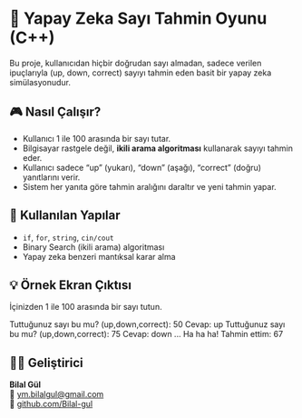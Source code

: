 # 🧠 Yapay Zeka Sayı Tahmin Oyunu (C++)

Bu proje, kullanıcıdan hiçbir doğrudan sayı almadan, sadece verilen ipuçlarıyla (up, down, correct) sayıyı tahmin eden basit bir yapay zeka simülasyonudur.

## 🎮 Nasıl Çalışır?

- Kullanıcı 1 ile 100 arasında bir sayı tutar.
- Bilgisayar rastgele değil, **ikili arama algoritması** kullanarak sayıyı tahmin eder.
- Kullanıcı sadece “up” (yukarı), “down” (aşağı), “correct” (doğru) yanıtlarını verir.
- Sistem her yanıta göre tahmin aralığını daraltır ve yeni tahmin yapar.

## 🧠 Kullanılan Yapılar

- `if`, `for`, `string`, `cin/cout`
- Binary Search (ikili arama) algoritması
- Yapay zeka benzeri mantıksal karar alma

## 💡 Örnek Ekran Çıktısı

İçinizden 1 ile 100 arasında bir sayı tutun.

Tuttuğunuz sayı bu mu? (up,down,correct): 50
Cevap: up
Tuttuğunuz sayı bu mu? (up,down,correct): 75
Cevap: down
...
Ha ha ha! Tahmin ettim: 67


## 👨‍💻 Geliştirici

**Bilal Gül**  
📧 ym.bilalgul@gmail.com  
🔗 [github.com/Bilal-gul](https://github.com/Bilal-gul)
